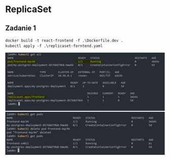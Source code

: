 # ReplicaSet

## Zadanie 1
`docker build -t react-frontend -f .\Dockerfile.dev .` <br />
`kubectl apply -f .\replicaset-forntend.yaml` <br />

![ScreenShot](zad1.PNG) <br/>
![ScreenShot](zad1-pod.PNG) <br/>
